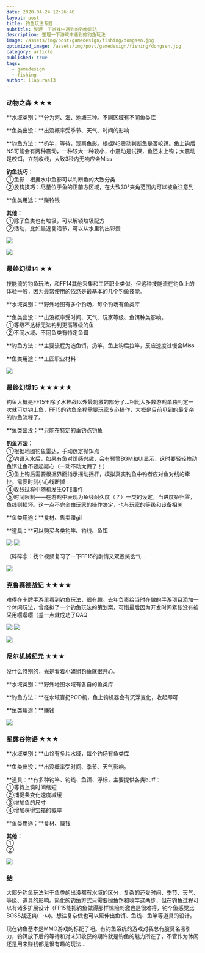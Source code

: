 ```yaml
---
date: 2020-04-24 12:26:40
layout: post
title: 钓鱼玩法专题
subtitle: 整理一下游戏中遇到的钓鱼玩法
description: 整理一下游戏中遇到的钓鱼玩法
image: /assets/img/post/gamedesign/fishing/dongsen.jpg
optimized_image: /assets/img/post/gamedesign/fishing/dongsen.jpg
category: article
published: true
tags:
  - gamedesign
  - fishing
author: llapuras13
---
```


### 动物之森 ★★★

**水域类别：**分为河、海、池塘三种。不同区域有不同鱼类库

**鱼类出没：**出没概率受季节、天气、时间的影响

**钓鱼方法：**扔竿，等待，观察鱼影。根据NS震动判断鱼是否咬饵。鱼上钩后NS可能会有两种震动，一种较大一种较小，小震动是试探，鱼还未上钩；大震动是咬饵，立刻收线，大致3秒内无响应会Miss

**钓鱼技巧：**<br>
①鱼影：根据水中鱼影可以判断鱼的大致分类<br>
②放钩技巧：尽量位于鱼的正前方区域，在大致30°夹角范围内可以被鱼注意到<br>

**鱼类用途：**赚铃钱

**其他：**<br>
①除了鱼类也有垃圾，可以解锁垃圾配方<br>
②活动，比如最近复活节，可以从水里钓出彩蛋<br>

![](/assets/img/post/gamedesign/fishing/acnhfishing.gif)

![](/assets/img/line.png)

### 最终幻想14 ★★
 
技能流的钓鱼玩法，和FF14其他采集和工匠职业类似。但这种技能流在钓鱼上的体验一般，因为最常使用的依然是最基本的几个钓鱼技能。

**水域类别：**野外地图有多个钓场，每个钓场有鱼类库

**鱼类出没：**出没概率受时间、天气、玩家等级、鱼饵种类影响。<br>
①等级不达标无法钓到更高等级的鱼<br>
②不同水域、不同鱼类有特定鱼饵<br>

**钓鱼方法：**主要流程为选鱼饵，扔竿，鱼上钩后拉竿，反应速度过慢会Miss

**鱼类用途：**工匠职业材料

![](/assets/img/line.png)

### 最终幻想15 ★★★★★

钓鱼大概是FF15里除了水神战以外最刺激的部分了...相比大多数游戏单独判定一次就可以钓上鱼，FF15的钓鱼全程需要玩家专心操作，大概是目前见到的最复杂的钓鱼流程了。

**鱼类出没：**只能在特定的垂钓点钓鱼

**钓鱼方法：**<br>
①根据地图钓鱼雷达，手动选定抛饵点<br>
②钓饵入水后，如果有鱼对饵感兴趣，会有预警BGM和UI显示，这时要轻轻拽动鱼饵让鱼不要起疑心（一动不动太假了！）<br>
③鱼上钩后需要根据界面指示摇动摇杆，模拟真实钓鱼中钓者应对鱼对线的牵扯，需要时刻小心线断掉<br>
④收线过程中随机发生QTE事件<br>
⑤时间限制——在游戏中表现为鱼线耐久度（？）一类的设定，当进度条归零，鱼线则损坏。这一点不完全由玩家的操作决定，也与玩家的等级和设备相关<br>

**鱼类用途：**食材、售卖赚gil

**道具：**可以购买各类钓竿、钓线、鱼饵

![](/assets/img/post/gamedesign/fishing/ffxiv01.png)
![](/assets/img/post/gamedesign/fishing/ffxiv02.png)

（碎碎念：找个视频复习了一下FF15的剧情又双叒笑岔气...

![](/assets/img/line.png)

### 克鲁赛德战记 ★★★★

难得在卡牌手游里看到钓鱼玩法，很有趣。去年负责给当时在做的手游项目添加一个休闲玩法，曾经拟了一个钓鱼玩法的策划案，可惜最后因为开发时间紧张没有被采用嘤嘤嘤（差一点就成功了QAQ

![](/assets/img/post/gamedesign/fishing/kelu01.png)
![](/assets/img/post/gamedesign/fishing/kelu02.png)

![](/assets/img/line.png)

### 尼尔机械纪元 ★★★

没什么特别的，光是看着小姐姐钓鱼就很开心。

**水域类别：**野外地图水域有各自的鱼类库

**钓鱼方法：**在水域盲扔POD机，鱼上钩机器会有沉浮变化，收起即可

**鱼类用途：**赚钱

![](/assets/img/line.png)

### 星露谷物语 ★★★

**水域类别：**山谷有多片水域，每个钓场有鱼类库

**鱼类出没：**出没概率受时间、季节、天气影响。<br>

**道具：**有多种钓竿、钓线、鱼饵、浮标，主要提供各类buff：<br>
①等待上钩时间缩短<br>
②捕捉条变化速度减缓<br>
③增加鱼的尺寸<br>
④增加获得宝箱的概率<br>

**鱼类用途：**食材、赚钱

**其他：**<br>
①<br>
②<br>

![](/assets/img/line.png)

### 结

大部分钓鱼玩法对于鱼类的出没都有水域的区分，复杂的还受时间、季节、天气、等级、道具的影响。简化的钓鱼方式只需要抛鱼饵和收竿这两步，但在钓鱼过程可以有诸多扩展设计（FF15能把钓鱼做得那样惊险刺激也是很难得，钓个鱼感觉比BOSS战还爽( ´･ω)。想往复杂做也可以延伸出鱼饵、鱼线、鱼竿等道具的设计。

现在钓鱼基本是MMO游戏的标配了吧。有钓鱼系统的游戏对我总有股莫名吸引力，钓饵放下后的等待和对未知收获的期许就是钓鱼的魅力所在了，不管作为休闲还是用来赚钱都是很有趣的玩法...